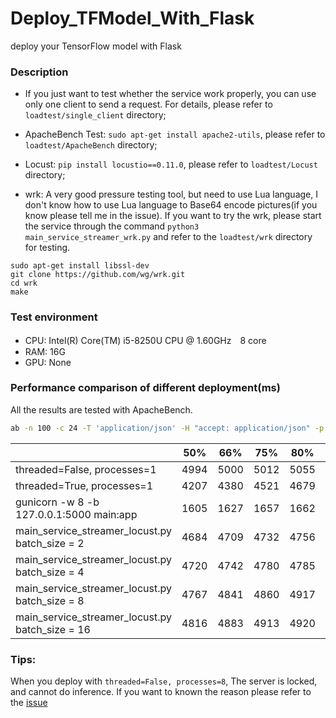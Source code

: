 # Deploy_TFModel_With_Flask

deploy your TensorFlow model with Flask

### Description

- If you just want to test whether the service work properly, you can use only one client to send a request. For details, please refer to `loadtest/single_client` directory;

- ApacheBench Test: `sudo apt-get install apache2-utils`, please refer to `loadtest/ApacheBench` directory;

- Locust: `pip install locustio==0.11.0`, please refer to `loadtest/Locust` directory;

- wrk: A very good pressure testing tool, but need to use Lua language, I don't know how to use Lua language to Base64 encode pictures(if you know please tell me in the issue). If you want to try the wrk, please start the service through the command `python3 main_service_streamer_wrk.py` and refer to the `loadtest/wrk` directory for testing.

```
sudo apt-get install libssl-dev
git clone https://github.com/wg/wrk.git
cd wrk
make 
```

### Test environment

- CPU: Intel(R) Core(TM) i5-8250U CPU @ 1.60GHz　8 core
- RAM: 16G
- GPU: None

### Performance comparison of different deployment(ms)

All the results are tested with ApacheBench.

```sh
ab -n 100 -c 24 -T 'application/json' -H "accept: application/json" -p dog_req.json $url
```

|| 50% | 66% | 75% | 80% | 90% | 95% | 98% | 99% | 100% | rps(#/s)
---|---|---|---|---|---|---|---|---|---|---
threaded=False, processes=1 | 4994 | 5000 | 5012 | 5055 | 5067 | 5073 | 5075 | 5075 | 5075 | 4.79
threaded=True, processes=1 | 4207 | 4380 | 4521 | 4679 | 6212 | 6288 | 7109 | 7132 | 7132 | 5.42
gunicorn -w 8 -b 127.0.0.1:5000 main:app | 1605 | 1627 | 1657 | 1662 | 1712 | 1745 | 1793 | 1882 | 1882 | 14.66
main_service_streamer_locust.py batch_size = 2| 4684 | 4709 | 4732 | 4756 | 4761 | 4763 | 4766 | 4766 | 4766 | 5.10
main_service_streamer_locust.py batch_size = 4| 4720 | 4742 | 4780 | 4785 | 4791 | 4873 | 4898 | 4898 | 4898 | 5.04
main_service_streamer_locust.py batch_size = 8| 4767 | 4841 | 4860 | 4917 | 4964 | 5091 | 5309 | 5369 | 5369 | 4.98
main_service_streamer_locust.py batch_size = 16| 4816 | 4883 | 4913 | 4920 | 5001 | 5181 | 5905 | 6333 | 6333 | 4.97


### Tips:

When you deploy with `threaded=False, processes=8`, The server is locked, and cannot do inference. If you want to known the reason please refer to the [issue](https://github.com/tensorflow/tensorflow/issues/5448)

